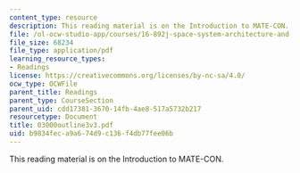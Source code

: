 ```yaml
---
content_type: resource
description: This reading material is on the Introduction to MATE-CON.
file: /ol-ocw-studio-app/courses/16-892j-space-system-architecture-and-design-fall-2004/b9834feca9a674d9c136f4db77fee06b_03000outline3v3.pdf
file_size: 68234
file_type: application/pdf
learning_resource_types:
- Readings
license: https://creativecommons.org/licenses/by-nc-sa/4.0/
ocw_type: OCWFile
parent_title: Readings
parent_type: CourseSection
parent_uid: cdd17381-3670-14fb-4ae8-517a5732b217
resourcetype: Document
title: 03000outline3v3.pdf
uid: b9834fec-a9a6-74d9-c136-f4db77fee06b
---
```

This reading material is on the Introduction to MATE-CON.